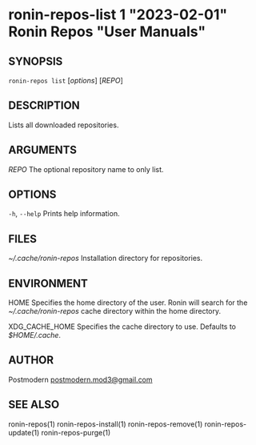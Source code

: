 # ronin-repos-list 1 "2023-02-01" Ronin Repos "User Manuals"

## SYNOPSIS

`ronin-repos list` [*options*] [*REPO*]

## DESCRIPTION

Lists all downloaded repositories.

## ARGUMENTS

*REPO*
  The optional repository name to only list.

## OPTIONS

`-h`, `--help`
  Prints help information.

## FILES

*~/.cache/ronin-repos*
	Installation directory for repositories.

## ENVIRONMENT

HOME
	Specifies the home directory of the user. Ronin will search for the
	*~/.cache/ronin-repos* cache directory within the home directory.

XDG_CACHE_HOME
  Specifies the cache directory to use. Defaults to *$HOME/.cache*.

## AUTHOR

Postmodern <postmodern.mod3@gmail.com>

## SEE ALSO

ronin-repos(1) ronin-repos-install(1) ronin-repos-remove(1) ronin-repos-update(1) ronin-repos-purge(1)
